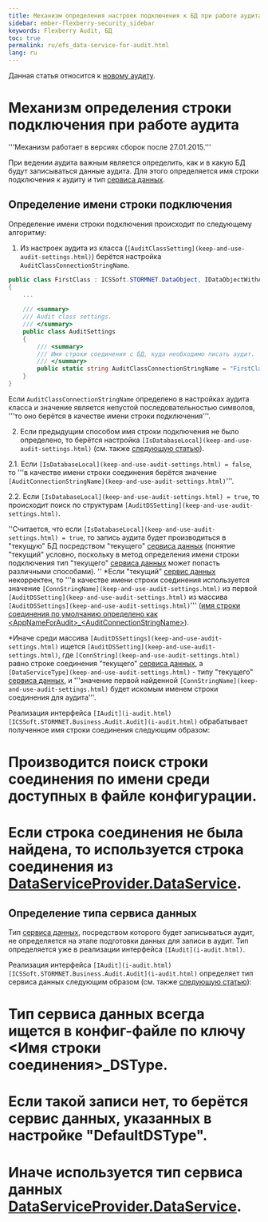 ```yaml
---
title: Механизм определения настроек подключения к БД при работе аудита
sidebar: ember-flexberry-security_sidebar
keywords: Flexberry Audit, БД
toc: true
permalink: ru/efs_data-service-for-audit.html
lang: ru
---
```


Данная статья относится к [новому аудиту](audit-web.html).

# Механизм определения строки подключения при работе аудита
'''Механизм работает в версиях сборок после 27.01.2015.'''

При ведении аудита важным является определить, как и в какую БД будут записываться данные аудита. Для этого определяется имя строки подключения к аудиту и тип [сервиса данных](fo_data-service.html).

## Определение имени строки подключения
Определение имени строки подключения происходит по следующему алгоритму:

1. Из настроек аудита из класса (`[AuditClassSetting](keep-and-use-audit-settings.html)`) берётся настройка `AuditClassConnectionStringName`.

```cs
public class FirstClass : ICSSoft.STORMNET.DataObject, IDataObjectWithAuditFields
{
	...	
	
	/// <summary>
	/// Audit class settings.
	/// </summary>
	public class AuditSettings
	{
		/// <summary>
		/// Имя строки соединения с БД, куда необходимо писать аудит.
		/// </summary>
		public static string AuditClassConnectionStringName = "FirstClassConnectionStringName";
	}
}
```

Если `AuditClassConnectionStringName` определено в настройках аудита класса и значение является непустой последовательностью символов, '''то оно берётся в качестве имени строки подключения'''.

2. Если предыдущим способом имя строки подключения не было определено, то берётся настройка `[IsDatabaseLocal](keep-and-use-audit-settings.html)` (см. также [следующую статью](audit-win-service.html)).

2.1. Если `[IsDatabaseLocal](keep-and-use-audit-settings.html) = false`, то '''в качестве имени строки соединения берётся значение `[AuditConnectionStringName](keep-and-use-audit-settings.html)`'''.

2.2. Если `[IsDatabaseLocal](keep-and-use-audit-settings.html) = true`, то происходит поиск по структурам `[AuditDSSetting](keep-and-use-audit-settings.html)`.

''Считается, что если `[IsDatabaseLocal](keep-and-use-audit-settings.html) = true`, то запись аудита будет производиться в "текущую" БД посредством "текущего" [сервиса данных](fo_data-service.html) (понятие "текущий" условно, поскольку в метод определения имени строки подключения тип "текущего" [сервиса данных](fo_data-service.html) может попасть различными способами).
''
*Если "текущий" [сервис данных](fo_data-service.html) некорректен, то '''в качестве имени строки соединения используется значение `[ConnStringName](keep-and-use-audit-settings.html)` из первой `[AuditDSSetting](keep-and-use-audit-settings.html)` из массива `[AuditDSSettings](keep-and-use-audit-settings.html)`''' ([имя строки соединения по умолчанию определено как &lt;AppNameForAudit&gt;_&lt;AuditConnectionStringName&gt;](audit-setter.html)).

*Иначе среди массива `[AuditDSSettings](keep-and-use-audit-settings.html)` ищется `[AuditDSSetting](keep-and-use-audit-settings.html)`, где `[ConnString](keep-and-use-audit-settings.html)` равно строке соединения "текущего" [сервиса данных](fo_data-service.html), а `[DataServiceType](keep-and-use-audit-settings.html)` - типу "текущего" [сервиса данных](fo_data-service.html), и '''значение первой найденной `[ConnStringName](keep-and-use-audit-settings.html)` будет искомым именем строки соединения для аудита'''.

Реализация интерфейса `[IAudit](i-audit.html)` `[ICSSoft.STORMNET.Business.Audit.Audit](i-audit.html)` обрабатывает полученное имя строки соединения следующим образом:
# Производится поиск строки соединения по имени среди доступных в файле конфигурации.
# Если строка соединения не была найдена, то используется строка соединения из [DataServiceProvider.DataService](fo_ds-provider.html).

## Определение типа сервиса данных
Тип [сервиса данных](fo_data-service.html), посредством которого будет записываться аудит, не определяется на этапе подготовки данных для записи в аудит. Тип определяется уже в реализации интерфейса `[IAudit](i-audit.html)`.

Реализация интерфейса `[IAudit](i-audit.html)` `[ICSSoft.STORMNET.Business.Audit.Audit](i-audit.html)` определяет тип сервиса данных следующим образом (см. также [следующую статью](audit-win-service.html)):
# Тип сервиса данных всегда ищется в конфиг-файле по ключу <Имя строки соединения>_DSType.
# Если такой записи нет, то берётся сервис данных, указанных в настройке "DefaultDSType".
# Иначе используется тип сервиса данных [DataServiceProvider.DataService](fo_ds-provider.html).
